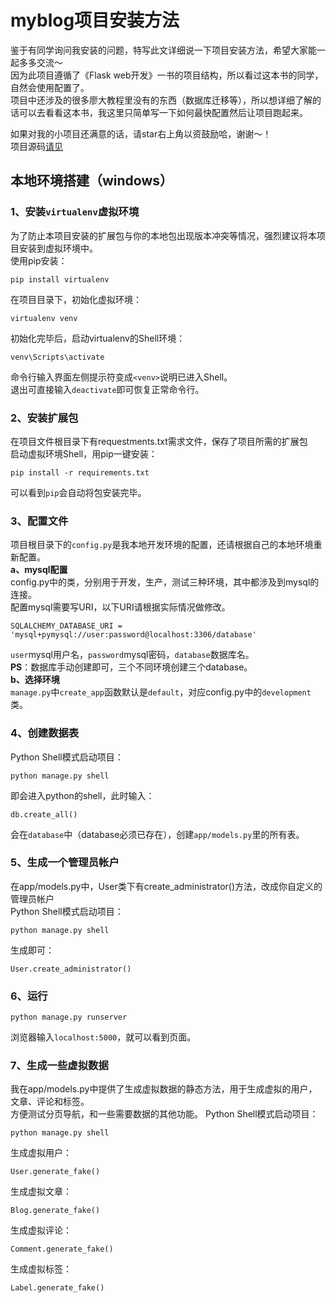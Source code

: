 # myblog项目安装方法
鉴于有同学询问我安装的问题，特写此文详细说一下项目安装方法，希望大家能一起多多交流～  
因为此项目遵循了《Flask web开发》一书的项目结构，所以看过这本书的同学，自然会使用配置了。  
项目中还涉及的很多廖大教程里没有的东西（数据库迁移等），所以想详细了解的话可以去看看这本书，我这里只简单写一下如何最快配置然后让项目跑起来。  

如果对我的小项目还满意的话，请star右上角以资鼓励哈，谢谢～！  
项目源码[请见]()   
## 本地环境搭建（windows）  
### 1、安装`virtualenv`虚拟环境  
为了防止本项目安装的扩展包与你的本地包出现版本冲突等情况，强烈建议将本项目安装到虚拟环境中。   
使用pip安装：  
```
pip install virtualenv
```
在项目目录下，初始化虚拟环境：  
```
virtualenv venv
```
初始化完毕后，启动virtualenv的Shell环境：  
```
venv\Scripts\activate
```
命令行输入界面左侧提示符变成`<venv>`说明已进入Shell。  
退出可直接输入```deactivate```即可恢复正常命令行。 
### 2、安装扩展包
在项目文件根目录下有requestments.txt需求文件，保存了项目所需的扩展包  
启动虚拟环境Shell，用pip一键安装：  
```
pip install -r requirements.txt
```
可以看到`pip`会自动将包安装完毕。  
### 3、配置文件  
项目根目录下的`config.py`是我本地开发环境的配置，还请根据自己的本地环境重新配置。  
**a、mysql配置**  
config.py中的类，分别用于开发，生产，测试三种环境，其中都涉及到mysql的连接。  
配置mysql需要写URI，以下URI请根据实际情况做修改。  
```
SQLALCHEMY_DATABASE_URI = 'mysql+pymysql://user:password@localhost:3306/database'
```
`user`mysql用户名，`password`mysql密码，`database`数据库名。    
**PS**：数据库手动创建即可，三个不同环境创建三个database。    
**b、选择环境**  
`manage.py`中`create_app`函数默认是`default`，对应config.py中的`development`类。  

### 4、创建数据表
Python Shell模式启动项目：
```
python manage.py shell
```
即会进入python的shell，此时输入：  
```
db.create_all()
```
会在`database`中（database必须已存在），创建`app/models.py`里的所有表。    

### 5、生成一个管理员帐户
在app/models.py中，User类下有create_administrator()方法，改成你自定义的管理员帐户  
Python Shell模式启动项目：  
```
python manage.py shell
```
生成即可：
```
User.create_administrator()
```

### 6、运行
```
python manage.py runserver
```
浏览器输入`localhost:5000`，就可以看到页面。  

### 7、生成一些虚拟数据
我在app/models.py中提供了生成虚拟数据的静态方法，用于生成虚拟的用户，文章、评论和标签。  
方便测试分页导航，和一些需要数据的其他功能。
Python Shell模式启动项目：  
```
python manage.py shell
```
生成虚拟用户：
```
User.generate_fake()
```
生成虚拟文章：
```
Blog.generate_fake()
```
生成虚拟评论：
```
Comment.generate_fake()
```
生成虚拟标签：
```
Label.generate_fake()
```

